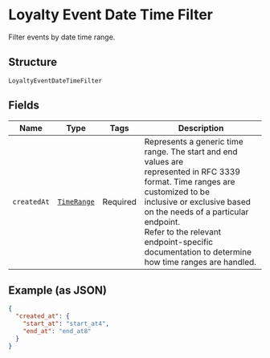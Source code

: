 
# Loyalty Event Date Time Filter

Filter events by date time range.

## Structure

`LoyaltyEventDateTimeFilter`

## Fields

| Name | Type | Tags | Description |
|  --- | --- | --- | --- |
| `createdAt` | [`TimeRange`](../models/time-range.md) | Required | Represents a generic time range. The start and end values are<br/>represented in RFC 3339 format. Time ranges are customized to be<br/>inclusive or exclusive based on the needs of a particular endpoint.<br/>Refer to the relevant endpoint-specific documentation to determine<br/>how time ranges are handled. |

## Example (as JSON)

```json
{
  "created_at": {
    "start_at": "start_at4",
    "end_at": "end_at8"
  }
}
```

